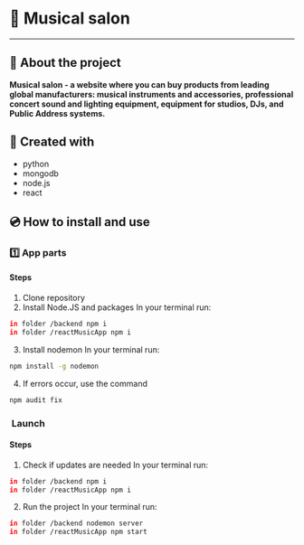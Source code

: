 # &#127928; Musical salon
---
## &#127932; About the project  
**Musical salon - a website where you can buy products from leading global manufacturers: musical instruments and accessories, professional concert sound and lighting equipment, equipment for studios, DJs, and Public Address systems.**

## &#128295; Created with
- python
- mongodb
- node.js
- react

## &#128191; How to install and use

### 	&#49;&#65039;&#8419; App parts
#### Steps
1) Clone repository
2) Install Node.JS and packages
In your terminal run:
```bash
in folder /backend npm i 
in folder /reactMusicApp npm i 
```
3) Install nodemon
In your terminal run:
```bash
npm install -g nodemon
```
4) If errors occur, use the command
```bash
npm audit fix
```
### &#65039; Launch
#### Steps
1) Сheck if updates are needed
In your terminal run:
```bash
in folder /backend npm i 
in folder /reactMusicApp npm i 
```
2) Run the project
In your terminal run:
```bash
in folder /backend nodemon server
in folder /reactMusicApp npm start
```